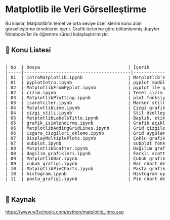 # Matplotlib ile Veri Görselleştirme

Bu klasör, Matplotlib’in temel ve orta seviye özelliklerini konu alan görselleştirme örneklerini içerir. Grafik türlerine göre bölümlenmiş Jupyter Notebook’lar ile öğrenme süreci kolaylaştırılmıştır.

## 📘 Konu Listesi
<pre>

| No  | Dosya                                 | İçerik                                      |
|-----|----------------------------------------|---------------------------------------------|
| 01  | introMatplotlib.ipynb                 | Matplotlib’e giriş                          |
| 01  | pyplotIntro.ipynb                     | pyplot modülünün temelleri                  |
| 02  | MatplotlibFromPyplot.ipynb            | pyplot ile grafik çizimi                    |
| 02  | cizim.ipynb                           | Temel çizim örnekleri                       |
| 03  | MatplotlibPlotting.ipynb              | plot fonksiyonu ile çizim                   |
| 03  | isaretciler.ipynb                     | Marker stilleri                             |
| 04  | MatplotlibLine.ipynb                  | Çizgi grafikleri                            |
| 04  | cizgi_stili.ipynb                     | Stil özelleştirme                           |
| 05  | MatplotlibLabelsTitle.ipynb           | Başlık, etiket ve açıklamalar               |
| 05  | grafik_isimlendirme.ipynb             | Grafik açıklama örnekleri                   |
| 06  | MatplotlibAddingGridLines.ipynb       | Grid çizgileri ekleme                       |
| 06  | izgara_cizgileri_ekleme.ipynb         | Grid uygulaması                             |
| 07  | DisplayMultiplePlots.ipynb            | Çoklu grafik yerleşimi                      |
| 07  | subplot.ipynb                         | subplot fonksiyonu ile çizim                |
| 08  | MatplotlibScatter.ipynb               | Dağılım grafiği (scatter plot)              |
| 08  | dagilim_grafikleri.ipynb              | Farklı scatter örnekleri                    |
| 09  | MatplotlibBar.ipynb                   | Çubuk grafikleri                            |
| 09  | cubuk_grafigi.ipynb                   | Bar chart detayları                         |
| 10  | MatplotlibPieCharts.ipynb             | Pasta grafikleri                            |
| 10  | histogram.ipynb                       | Histogram uygulamaları                      |
| 11  | pasta_grafigi.ipynb                   | Pie chart detaylı örnek                     |

</pre>

## 🔗 Kaynak
https://www.w3schools.com/python/matplotlib_intro.asp

